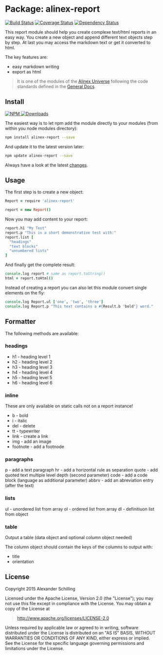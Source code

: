 Package: alinex-report
=================================================

[![Build Status](https://travis-ci.org/alinex/node-report.svg?branch=master)](https://travis-ci.org/alinex/node-report)
[![Coverage Status](https://coveralls.io/repos/alinex/node-report/badge.png?branch=master)](https://coveralls.io/r/alinex/node-report?branch=master)
[![Dependency Status](https://gemnasium.com/alinex/node-report.png)](https://gemnasium.com/alinex/node-report)

This report module should help you create complexe text/html reports in an easy
way. You create a new object and append different text objects step by step. At last
you may access the markdown text or get it converted to html.

The key features are:

- easy markdown writing
- export as html

> It is one of the modules of the [Alinex Universe](http://alinex.github.io/code.html)
> following the code standards defined in the [General Docs](http://alinex.github.io/node-alinex).

Install
-------------------------------------------------

[![NPM](https://nodei.co/npm/alinex-database.png?downloads=true&downloadRank=true&stars=true)
 ![Downloads](https://nodei.co/npm-dl/alinex-database.png?months=9&height=3)
](https://www.npmjs.com/package/alinex-database)

The easiest way is to let npm add the module directly to your modules
(from within you node modules directory):

``` sh
npm install alinex-report --save
```

And update it to the latest version later:

``` sh
npm update alinex-report --save
```

Always have a look at the latest [changes](Changelog.md).


Usage
-------------------------------------------------

The first step is to create a new object:

``` coffee
Report = require 'alinex-report'

report = new Report()
```

Now you may add content to your report:

``` coffee
report.h1 "My Test"
report.p "This is a short demonstrative test with:"
report.list [
  "headings"
  "text blocks"
  "unnumbered lists"
]
```

And finally get the complete result:

``` coffee
console.log report # same as report.toString()
html = report.toHtml()
```

Instead of creating a report you can also let this module convert single elements
on the fly:

``` coffee
console.log Report.ul ['one', 'two', 'three']
console.log Report.p "This text contains a #{Result.b 'bold'} word."
```


Formatter
-------------------------------------------------
The following methods are available:

### headings

- h1 - heading level 1
- h2 - heading level 2
- h3 - heading level 3
- h4 - heading level 4
- h5 - heading level 5
- h6 - heading level 6

### inline

These are only available on static calls not on a report instance!

- b - bold
- i - italic
- del - delete
- tt - typewriter
- link - create a link
- img - add an image
- footnote - add a footnode

### paragraphs

p - add a text paragraph
hr - add a horizontal rule as separation
quote - add quoted text multiple level depth (second parameter)
code - add a code block (language as additional parameter)
abbrv - add an abreviation entry (after the text)

### lists

ul - unordered list from array
ol - ordered list from array
dl - definitiuon list from object

### table

Output a table (data object and optional column object needed)

The column object should contain the keys of the columns to output with:

- title
- orientation



License
-------------------------------------------------

Copyright 2015 Alexander Schilling

Licensed under the Apache License, Version 2.0 (the "License");
you may not use this file except in compliance with the License.
You may obtain a copy of the License at

>  <http://www.apache.org/licenses/LICENSE-2.0>

Unless required by applicable law or agreed to in writing, software
distributed under the License is distributed on an "AS IS" BASIS,
WITHOUT WARRANTIES OR CONDITIONS OF ANY KIND, either express or implied.
See the License for the specific language governing permissions and
limitations under the License.
